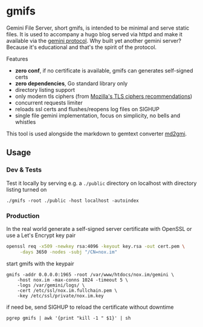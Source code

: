 # gmifs

Gemini File Server, short gmifs, is intended to be minimal and serve static files. It is used
to accompany a hugo blog served via httpd and make it available via the [gemini
protocol](https://gemini.circumlunar.space/docs/specification.gmi). Why built yet another gemini
server? Because it's educational and that's the spirit of the protocol.

Features
- **zero conf**, if no certificate is available, gmifs can generates self-signed certs
- **zero dependencies**, Go standard library only
- directory listing support
- only modern tls ciphers (from [Mozilla's TLS ciphers recommendations](https://statics.tls.security.mozilla.org/server-side-tls-conf.json))
- concurrent requests limiter
- reloads ssl certs and flushes/reopens log files on SIGHUP
- single file gemini implementation, focus on simplicity, no bells and whistles

This tool is used alongside the markdown to gemtext converter
[md2gmi](https://github.com/n0x1m/md2gmi).

## Usage

### Dev & Tests

Test it locally by serving e.g. a `./public` directory on localhost with directory listing turned on

```
./gmifs -root ./public -host localhost -autoindex
```

### Production

In the real world generate a self-signed server certificate with OpenSSL or use a Let's Encrypt
key pair

```bash
openssl req -x509 -newkey rsa:4096 -keyout key.rsa -out cert.pem \
     -days 3650 -nodes -subj "/CN=nox.im"
```

start gmifs with the keypair

```
gmifs -addr 0.0.0.0:1965 -root /var/www/htdocs/nox.im/gemini \
    -host nox.im -max-conns 1024 -timeout 5 \
    -logs /var/gemini/logs/ \
    -cert /etc/ssl/nox.im.fullchain.pem \
    -key /etc/ssl/private/nox.im.key
```

if need be, send SIGHUP to reload the certificate without downtime

```
pgrep gmifs | awk '{print "kill -1 " $1}' | sh
```
